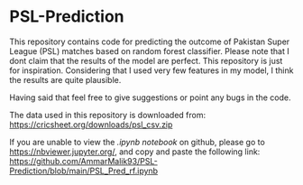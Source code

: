 # PSL-Prediction
This repository contains code for predicting the outcome of Pakistan Super League (PSL) matches based on random forest classifier. 
Please note that I dont claim that the results of the model are perfect. This repository is just for inspiration. Considering that I used very few features in my model, I think
the results are quite plausible.

Having said that feel free to give suggestions or point any bugs in the code.

The data used in this repository is downloaded from:
<https://cricsheet.org/downloads/psl_csv.zip>

If you are unable to view the *.ipynb notebook* on github, please go to <https://nbviewer.jupyter.org/>, and copy and paste the following link:
<https://github.com/AmmarMalik93/PSL-Prediction/blob/main/PSL_Pred_rf.ipynb>
